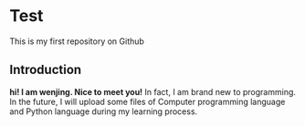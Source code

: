 # Test
This is my first repository on Github  
## Introduction
**hi! I am wenjing. Nice to meet you!** In fact, I am brand new to programming. In the future, I will upload some files of Computer programming language and Python language during my learning process.
